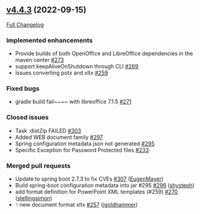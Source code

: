 ## [v4.4.3](https://github.com/jodconverter/jodconverter/tree/v4.4.3) (2022-09-15)

[Full Changelog](https://github.com/jodconverter/jodconverter/compare/v4.4.2...v4.4.3)

### **Implemented enhancements**

- Provide builds of both OpenOffice and LibreOffice dependencies in the maven
  center [\#273](https://github.com/jodconverter/jodconverter/issues/273)
- support keepAliveOnShutdown through CLI [\#269](https://github.com/jodconverter/jodconverter/issues/269)
- Issues converting potx and xltx [\#259](https://github.com/jodconverter/jodconverter/issues/259)

### **Fixed bugs**

- gradle build fail~~~~ with libreoffice 7.1.5 [\#271](https://github.com/jodconverter/jodconverter/issues/271)

### **Closed issues**

- Task :distZip FAILED [\#303](https://github.com/jodconverter/jodconverter/issues/303)
- Added WEB document family [\#297](https://github.com/jodconverter/jodconverter/issues/297)
- Spring configuration metadata json not generated [\#295](https://github.com/jodconverter/jodconverter/issues/295)
- Specific Exception for Password Protected files [\#233](https://github.com/jodconverter/jodconverter/issues/233)

### **Merged pull requests**

- Update to spring boot 2.7.3 to fix
  CVEs [\#307](https://github.com/sbraconnier/jodconverter/pull/307) ([EugenMayer](https://github.com/EugenMayer))
- Build spring-boot configuration metadata into jar
  \#295 [\#296](https://github.com/sbraconnier/jodconverter/pull/296) ([shysteph](https://github.com/shysteph))
- add format definition for PowerPoint XML templates
  \(\#259\) [\#270](https://github.com/sbraconnier/jodconverter/pull/270) ([stellingsimon](https://github.com/stellingsimon))
- ✨new document format
  xltx [\#257](https://github.com/sbraconnier/jodconverter/pull/257) ([jgoldhammer](https://github.com/jgoldhammer))
